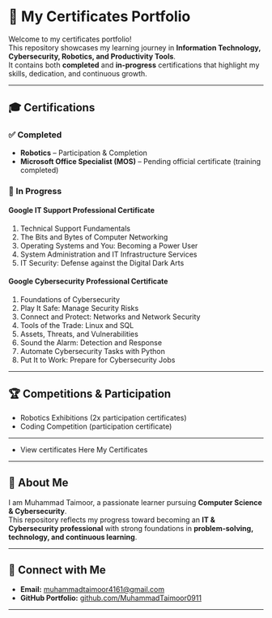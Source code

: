 # 📜 My Certificates Portfolio

Welcome to my certificates portfolio!  
This repository showcases my learning journey in **Information Technology, Cybersecurity, Robotics, and Productivity Tools**.  
It contains both **completed** and **in-progress** certifications that highlight my skills, dedication, and continuous growth.

---

## 🎓 Certifications

### ✅ Completed
- **Robotics** – Participation & Completion
- **Microsoft Office Specialist (MOS)** – Pending official certificate (training completed)

### 📘 In Progress
#### Google IT Support Professional Certificate
1. Technical Support Fundamentals  
2. The Bits and Bytes of Computer Networking  
3. Operating Systems and You: Becoming a Power User  
4. System Administration and IT Infrastructure Services  
5. IT Security: Defense against the Digital Dark Arts  

#### Google Cybersecurity Professional Certificate
1. Foundations of Cybersecurity  
2. Play It Safe: Manage Security Risks  
3. Connect and Protect: Networks and Network Security  
4. Tools of the Trade: Linux and SQL  
5. Assets, Threats, and Vulnerabilities  
6. Sound the Alarm: Detection and Response  
7. Automate Cybersecurity Tasks with Python  
8. Put It to Work: Prepare for Cybersecurity Jobs  

---

## 🏆 Competitions & Participation
- Robotics Exhibitions (2x participation certificates)  
- Coding Competition (participation certificate)  

---

- View certificates Here My Certificates

---

## 📌 About Me
I am Muhammad Taimoor, a passionate learner pursuing **Computer Science & Cybersecurity**.  
This repository reflects my progress toward becoming an **IT & Cybersecurity professional** with strong foundations in **problem-solving, technology, and continuous learning**.

---

## 🔗 Connect with Me
- **Email:** muhammadtaimoor4161@gmail.com   
- **GitHub Portfolio:** [github.com/MuhammadTaimoor0911](https://github.com/MuhammadTaimoor0911)

---
